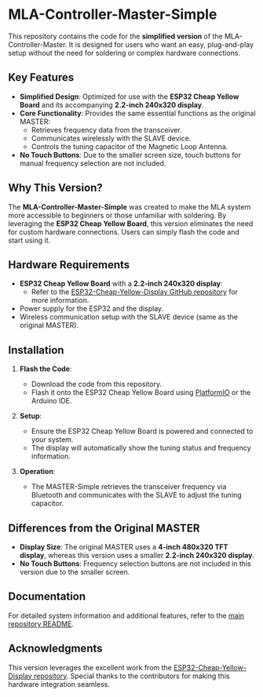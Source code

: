 
# MLA-Controller-Master-Simple

This repository contains the code for the **simplified version** of the MLA-Controller-Master. It is designed for users who want an easy, plug-and-play setup without the need for soldering or complex hardware connections.

## Key Features

- **Simplified Design**: Optimized for use with the **ESP32 Cheap Yellow Board** and its accompanying **2.2-inch 240x320 display**.
- **Core Functionality**: Provides the same essential functions as the original MASTER:
  - Retrieves frequency data from the transceiver.
  - Communicates wirelessly with the SLAVE device.
  - Controls the tuning capacitor of the Magnetic Loop Antenna.
- **No Touch Buttons**: Due to the smaller screen size, touch buttons for manual frequency selection are not included.

## Why This Version?

The **MLA-Controller-Master-Simple** was created to make the MLA system more accessible to beginners or those unfamiliar with soldering. By leveraging the **ESP32 Cheap Yellow Board**, this version eliminates the need for custom hardware connections. Users can simply flash the code and start using it.

## Hardware Requirements

- **ESP32 Cheap Yellow Board** with a **2.2-inch 240x320 display**:
  - Refer to the [ESP32-Cheap-Yellow-Display GitHub repository](https://github.com/witnessmenow/ESP32-Cheap-Yellow-Display) for more information.
- Power supply for the ESP32 and the display.
- Wireless communication setup with the SLAVE device (same as the original MASTER).

## Installation

1. **Flash the Code**:
   - Download the code from this repository.
   - Flash it onto the ESP32 Cheap Yellow Board using [PlatformIO](https://platformio.org/) or the Arduino IDE.

2. **Setup**:
   - Ensure the ESP32 Cheap Yellow Board is powered and connected to your system.
   - The display will automatically show the tuning status and frequency information.

3. **Operation**:
   - The MASTER-Simple retrieves the transceiver frequency via Bluetooth and communicates with the SLAVE to adjust the tuning capacitor.

## Differences from the Original MASTER

- **Display Size**: The original MASTER uses a **4-inch 480x320 TFT display**, whereas this version uses a smaller **2.2-inch 240x320 display**.
- **No Touch Buttons**: Frequency selection buttons are not included in this version due to the smaller screen.

## Documentation

For detailed system information and additional features, refer to the [main repository README](https://github.com/HB9IIU/Magnetic-Loop-Antenna-Controller/tree/main).

## Acknowledgments

This version leverages the excellent work from the [ESP32-Cheap-Yellow-Display repository](https://github.com/witnessmenow/ESP32-Cheap-Yellow-Display). Special thanks to the contributors for making this hardware integration seamless.



